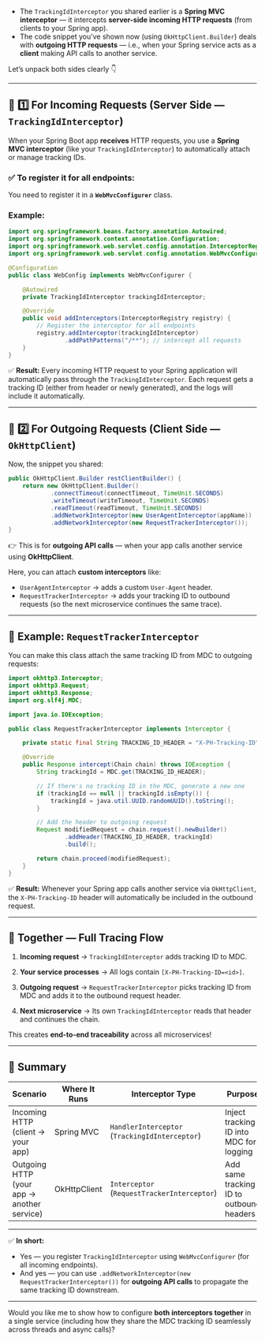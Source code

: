 
* The `TrackingIdInterceptor` you shared earlier is a **Spring MVC interceptor** — it intercepts **server-side incoming HTTP requests** (from clients to your Spring app).
* The code snippet you’ve shown now (using `OkHttpClient.Builder`) deals with **outgoing HTTP requests** — i.e., when your Spring service acts as a **client** making API calls to another service.

Let’s unpack both sides clearly 👇

---

## 🧩 1️⃣ For **Incoming Requests** (Server Side — `TrackingIdInterceptor`)

When your Spring Boot app **receives** HTTP requests, you use a **Spring MVC interceptor** (like your `TrackingIdInterceptor`) to automatically attach or manage tracking IDs.

### ✅ To register it for all endpoints:

You need to register it in a **`WebMvcConfigurer`** class.

### Example:

```java
import org.springframework.beans.factory.annotation.Autowired;
import org.springframework.context.annotation.Configuration;
import org.springframework.web.servlet.config.annotation.InterceptorRegistry;
import org.springframework.web.servlet.config.annotation.WebMvcConfigurer;

@Configuration
public class WebConfig implements WebMvcConfigurer {

    @Autowired
    private TrackingIdInterceptor trackingIdInterceptor;

    @Override
    public void addInterceptors(InterceptorRegistry registry) {
        // Register the interceptor for all endpoints
        registry.addInterceptor(trackingIdInterceptor)
                .addPathPatterns("/**"); // intercept all requests
    }
}
```

✅ **Result:**
Every incoming HTTP request to your Spring application will automatically pass through the `TrackingIdInterceptor`.
Each request gets a tracking ID (either from header or newly generated), and the logs will include it automatically.

---

## 🧩 2️⃣ For **Outgoing Requests** (Client Side — `OkHttpClient`)

Now, the snippet you shared:

```java
public OkHttpClient.Builder restClientBuilder() {
    return new OkHttpClient.Builder()
            .connectTimeout(connectTimeout, TimeUnit.SECONDS)
            .writeTimeout(writeTimeout, TimeUnit.SECONDS)
            .readTimeout(readTimeout, TimeUnit.SECONDS)
            .addNetworkInterceptor(new UserAgentInterceptor(appName))
            .addNetworkInterceptor(new RequestTrackerInterceptor());
}
```

👉 This is for **outgoing API calls** — when your app calls another service using **OkHttpClient**.

Here, you can attach **custom interceptors** like:

* `UserAgentInterceptor` → adds a custom `User-Agent` header.
* `RequestTrackerInterceptor` → adds your tracking ID to outbound requests (so the next microservice continues the same trace).

---

## 🧩 Example: `RequestTrackerInterceptor`

You can make this class attach the same tracking ID from MDC to outgoing requests:

```java
import okhttp3.Interceptor;
import okhttp3.Request;
import okhttp3.Response;
import org.slf4j.MDC;

import java.io.IOException;

public class RequestTrackerInterceptor implements Interceptor {

    private static final String TRACKING_ID_HEADER = "X-PH-Tracking-ID";

    @Override
    public Response intercept(Chain chain) throws IOException {
        String trackingId = MDC.get(TRACKING_ID_HEADER);

        // If there's no tracking ID in the MDC, generate a new one
        if (trackingId == null || trackingId.isEmpty()) {
            trackingId = java.util.UUID.randomUUID().toString();
        }

        // Add the header to outgoing request
        Request modifiedRequest = chain.request().newBuilder()
                .addHeader(TRACKING_ID_HEADER, trackingId)
                .build();

        return chain.proceed(modifiedRequest);
    }
}
```

✅ **Result:**
Whenever your Spring app calls another service via `OkHttpClient`, the `X-PH-Tracking-ID` header will automatically be included in the outbound request.

---

## 🔄 Together — Full Tracing Flow

1. **Incoming request**
   → `TrackingIdInterceptor` adds tracking ID to MDC.

2. **Your service processes**
   → All logs contain `[X-PH-Tracking-ID=<id>]`.

3. **Outgoing request**
   → `RequestTrackerInterceptor` picks tracking ID from MDC and adds it to the outbound request header.

4. **Next microservice**
   → Its own `TrackingIdInterceptor` reads that header and continues the chain.

This creates **end-to-end traceability** across all microservices!

---

## 🧠 Summary

| Scenario                                   | Where It Runs | Interceptor Type                               | Purpose                                  |
| ------------------------------------------ | ------------- | ---------------------------------------------- | ---------------------------------------- |
| Incoming HTTP (client → your app)          | Spring MVC    | `HandlerInterceptor` (`TrackingIdInterceptor`) | Inject tracking ID into MDC for logging  |
| Outgoing HTTP (your app → another service) | OkHttpClient  | `Interceptor` (`RequestTrackerInterceptor`)    | Add same tracking ID to outbound headers |

---

✅ **In short:**

* Yes — you register `TrackingIdInterceptor` using `WebMvcConfigurer` (for all incoming endpoints).
* And yes — you can use `.addNetworkInterceptor(new RequestTrackerInterceptor())` for **outgoing API calls** to propagate the same tracking ID downstream.

---

Would you like me to show how to configure **both interceptors together** in a single service (including how they share the MDC tracking ID seamlessly across threads and async calls)?
